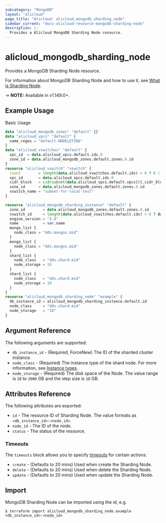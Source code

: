 ```yaml
---
subcategory: "MongoDB"
layout: "alicloud"
page_title: "Alicloud: alicloud_mongodb_sharding_node"
sidebar_current: "docs-alicloud-resource-mongodb-sharding-node"
description: |-
  Provides a Alicloud MongoDB Sharding Node resource.
---
```


# alicloud\_mongodb\_sharding\_node

Provides a MongoDB Sharding Node resource.

For information about MongoDB Sharding Node and how to use it, see [What is Sharding Node](https://www.alibabacloud.com/help/doc-detail/61911.htm).

-> **NOTE:** Available in v1.149.0+.

## Example Usage

Basic Usage

```terraform
data "alicloud_mongodb_zones" "default" {}
data "alicloud_vpcs" "default" {
  name_regex = "default-NODELETING"
}
data "alicloud_vswitches" "default" {
  vpc_id  = data.alicloud_vpcs.default.ids.0
  zone_id = data.alicloud_mongodb_zones.default.zones.0.id
}
resource "alicloud_vswitch" "vswitch" {
  count        = length(data.alicloud_vswitches.default.ids) > 0 ? 0 : 1
  vpc_id       = data.alicloud_vpcs.default.ids.0
  cidr_block   = cidrsubnet(data.alicloud_vpcs.default.vpcs[0].cidr_block, 8, 8)
  zone_id      = data.alicloud_mongodb_zones.default.zones.0.id
  vswitch_name = "subnet-for-local-test"
}

resource "alicloud_mongodb_sharding_instance" "default" {
  zone_id        = data.alicloud_mongodb_zones.default.zones.0.id
  vswitch_id     = length(data.alicloud_vswitches.default.ids) > 0 ? data.alicloud_vswitches.default.ids[0] : concat(alicloud_vswitch.vswitch.*.id, [""])[0]
  engine_version = "3.4"
  name           = var.name
  mongo_list {
    node_class = "dds.mongos.mid"
  }
  mongo_list {
    node_class = "dds.mongos.mid"
  }
  shard_list {
    node_class   = "dds.shard.mid"
    node_storage = 10
  }
  shard_list {
    node_class   = "dds.shard.mid"
    node_storage = 10
  }
}
resource "alicloud_mongodb_sharding_node" "example" {
  db_instance_id = alicloud_mongodb_sharding_instance.default.id
  node_class     = "dds.shard.mid"
  node_storage   = "10"
}

```

## Argument Reference

The following arguments are supported:

* `db_instance_id` - (Required, ForceNew) The ID of the sharded cluster instance.
* `node_class` - (Required) The instance type of the shard node. For more information, see [Instance types](https://www.alibabacloud.com/help/doc-detail/57141.htm).
* `node_storage` - (Required) The disk space of the Node. The value range is `10` to `2000` GB and the step size is `10` GB.

## Attributes Reference

The following attributes are exported:

* `id` - The resource ID of Sharding Node. The value formats as `<db_instance_id>:<node_id>`.
* `node_id` - The ID of the node.
* `status` - The status of the resource.

### Timeouts

The `timeouts` block allows you to specify [timeouts](https://www.terraform.io/docs/configuration-0-11/resources.html#timeouts) for certain actions:

* `create` - (Defaults to 20 mins) Used when create the Sharding Node.
* `delete` - (Defaults to 20 mins) Used when delete the Sharding Node.
* `update` - (Defaults to 20 mins) Used when update the Sharding Node.

## Import

MongoDB Sharding Node can be imported using the id, e.g.

```
$ terraform import alicloud_mongodb_sharding_node.example <db_instance_id>:<node_id>
```